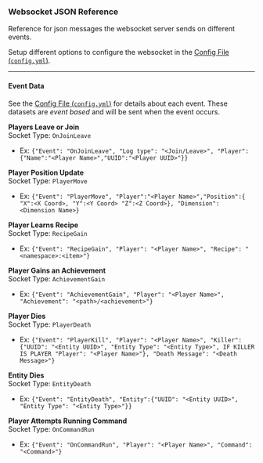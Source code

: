 ###  Websocket JSON Reference

Reference for json messages the websocket server sends on different events.

Setup different options to configure the websocket in the [Config File (`config.yml`)](https://github.com/SleepyHead707/MineCord/blob/main/ConfigHelp.md#websocket-config).

___

#### Event Data

See the [Config File (`config.yml`)](https://github.com/SleepyHead707/MineCord/blob/main/ConfigHelp.md#websocket-config) for details about each event. These datasets are *event based* and will be sent when the event occurs.

**Players Leave or Join**  
Socket Type: `OnJoinLeave`
- Ex: `{"Event": "OnJoinLeave", "Log type": "<Join/Leave>", "Player":{"Name":"<Player Name>","UUID":"<Player UUID>"}}`

**Player Position Update**  
Socket Type: `PlayerMove`
- Ex: `{"Event": "PlayerMove", "Player":"<Player Name>","Position":{ "X":<X Coord>, "Y":<Y Coord> "Z":<Z Coord>}, "Dimension": <Dimension Name>}`

**Player Learns Recipe**  
Socket Type: `RecipeGain`
- Ex: `{"Event": "RecipeGain", "Player": "<Player Name>", "Recipe": "<namespace>:<item>"}`

**Player Gains an Achievement**  
Socket Type: `AchievementGain`
- Ex: `{"Event": "AchievementGain", "Player": "<Player Name>", "Achievement": "<path>/<achievement>"}`

**Player Dies**  
Socket Type: `PlayerDeath`
- Ex: `{"Event": "PlayerKill", "Player": "<Player Name>", "Killer": {"UUID": "<Entity UUID>", "Entity Type": "<Entity Type>", IF KILLER IS PLAYER "Player": "<Player Name>"}, "Death Message": "<Death Message>"}`

**Entity Dies**  
Socket Type: `EntityDeath`
- Ex: `{"Event": "EntityDeath", "Entity":{"UUID": "<Entity UUID>", "Entity Type": "<Entity Type>"}}`

**Player Attempts Running Command**  
Socket Type: `OnCommandRun`
- Ex: `{"Event": "OnCommandRun", "Player": "<Player Name>", "Command": "<Command>"}`
